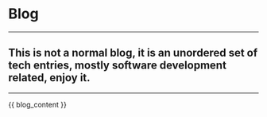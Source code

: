# Blog
---
## This is not a normal blog, it is an unordered set of tech entries, mostly software development related, enjoy it.
---
{{ blog_content }}

